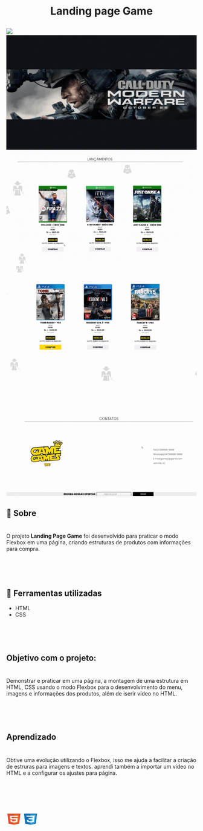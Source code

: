 <h1 align="center">

<p>Landing page Game</p>
</h1>

<div>
<img src="img/home.gif">
<img src="img/barner.gif">
<img src="img/lancamento1.gif">
<img src="img/lancamento2.gif">
<img src="img/contato.gif">
</div>

## 📘 Sobre
<h1></h1>

O projeto **Landing Page Game** foi desenvolvido para praticar o modo Flexbox em uma página, criando estruturas de produtos com informações para compra.  <br>
<br>
<br>
<br>
<br>

## 🔨 Ferramentas utilizadas

- HTML
- CSS


<br>
<br>
<br>

## Objetivo com o projeto:
<h1></h1>
<P>Demonstrar e praticar em uma página, a montagem de uma estrutura em HTML, CSS usando o modo Flexbox para o desenvolvimento do menu, imagens e informações dos produtos, além de iserir vídeo no HTML.</P>
<br>
<br>
<br>

## Aprendizado
<h1></h1>
<p>Obtive uma evolução utilizando o Flexbox, isso me ajuda a facilitar a criação de estruras para imagens e textos. aprendi também a importar um vídeo no HTML e a configurar os ajustes para página. </p>
<br>
<br>
<br>
<br>
<div style="display: inline_block"><br>
  
  <img align="center" alt="Rafa-HTML" height="30" width="40" src="https://raw.githubusercontent.com/devicons/devicon/master/icons/html5/html5-original.svg">
  <img align="center" alt="Rafa-CSS" height="30" width="40" src="https://raw.githubusercontent.com/devicons/devicon/master/icons/css3/css3-original.svg">
  <img align="right" alt="" height="150" style="border-radius:50px;" 
</div>
